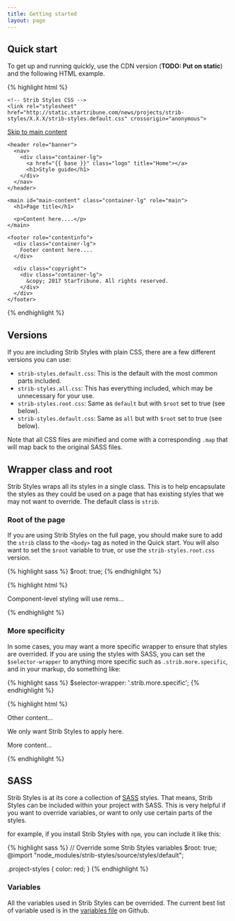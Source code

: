 ```yaml
---
title: Getting started
layout: page
---
```


## Quick start

To get up and running quickly, use the CDN version (**TODO: Put on static**) and the following HTML example.

{% highlight html %}
<!doctype html>
<html lang="en">
  <head>
    <title>Hello, world!</title>
    <!-- Required meta tags -->
    <meta charset="utf-8">
    <meta name="viewport" content="width=device-width, initial-scale=1, shrink-to-fit=no">

    <!-- Strib Styles CSS -->
    <link rel="stylesheet" href="http://static.startribune.com/news/projects/strib-styles/X.X.X/strib-styles.default.css" crossorigin="anonymous">
  </head>
  <body class="strib">
    <!-- boilerplate -->
    <a href="#main-content" class="to-main-content">Skip to main content</a>

    <header role="banner">
      <nav>
        <div class="container-lg">
          <a href="{{ base }}" class="logo" title="Home"></a>
          <h1>Style guide</h1>
        </div>
      </nav>
    </header>

    <main id="main-content" class="container-lg" role="main">
      <h1>Page title</h1>

      <p>Content here....</p>
    </main>

    <footer role="contentinfo">
      <div class="container-lg">
        Footer content here....
      </div>

      <div class="copyright">
        <div class="container-lg">
          &copy; 2017 StarTribune. All rights reserved.
        </div>
      </div>
    </footer>
  </body>
</html>
{% endhighlight %}

## Versions

If you are including Strib Styles with plain CSS, there are a few different versions you can use:

* `strib-styles.default.css`: This is the default with the most common parts included.
* `strib-styles.all.css`: This has everything included, which may be unnecessary for your use.
* `strib-styles.root.css`: Same as `default` but with `$root` set to true (see below).
* `strib-styles.default.css`: Same as `all` but with `$root` set to true (see below).

Note that all CSS files are minified and come with a corresponding `.map` that will map back to the original SASS files.

## Wrapper class and root

Strib Styles wraps all its styles in a single class.  This is to help encapsulate the styles as they could be used on a page that has existing styles that we may not want to override.  The default class is `strib`.

### Root of the page

If you are using Strib Styles on the full page, you should make sure to add the `strib` class to the `<body>` tag as noted in the Quick start.  You will also want to set the `$root` variable to true, or use the `strib-styles.root.css` version.

{% highlight sass %}
$root: true;
{% endhighlight %}

{% highlight html %}
<html>
  <head></head>

  <body class="strib">
    <p>Component-level styling will use rems...</p>
  </body>
</html>
{% endhighlight %}

### More specificity

In some cases, you may want a more specific wrapper to ensure that styles are overrided.  If you are using the styles with SASS, you can set the `$selector-wrapper` to anything more specific such as `.strib.more.specific`, and in your markup, do something like:

{% highlight sass %}
$selector-wrapper: '.strib.more.specific';
{% endhighlight %}

{% highlight html %}
<p>Other content...</p>

<div class="strib more specific">
  We only want Strib Styles to apply here.
</div>

<p>More content...</p>
{% endhighlight %}

## SASS

Strib Styles is at its core a collection of [SASS](http://sass-lang.com/) styles.  That means, Strib Styles can be included within your project with SASS.  This is very helpful if you want to override variables, or want to only use certain parts of the styles.

for example, if you install Strib Styles with `npm`, you can include it like this:

{% highlight sass %}
// Override some Strib Styles variables
$root: true;
@import "node_modules/strib-styles/source/styles/default";

.project-styles {
  color: red;
}
{% endhighlight %}

### Variables

All the variables used in Strib Styles can be overrided.  The current best list of variable used is in the [variables file](https://github.com/striblab/strib-styles/blob/master/source/styles/_variables.scss) on Github.
